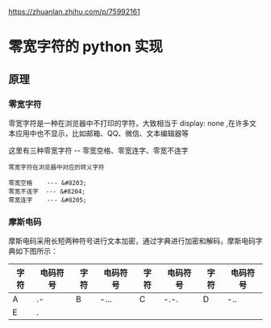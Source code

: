 https://zhuanlan.zhihu.com/p/75992161

# 零宽字符的 python 实现

## 原理

### 零宽字符

零宽字符是一种在浏览器中不打印的字符，大致相当于 display: none ,在许多文本应用中也不显示，比如邮箱、QQ、微信、文本编辑器等

这里有三种零宽字符 -- 零宽空格、零宽连字、零宽不连字

```
零宽字符在浏览器中对应的转义字符

零宽空格    --- &#8203;  
零宽不连字  --- &#8204;
零宽连字    --- &#8205;
```

### 摩斯电码

摩斯电码采用长短两种符号进行文本加密，通过字典进行加密和解码，摩斯电码字典如下图所示：

|字符|电码符号|字符|电码符号|字符|电码符号|字符|电码符号|
|---|-------|---|-------|---|-------|---|------|
|A|.-|B|-...|C|-.-.|D|-..|
|E|.|